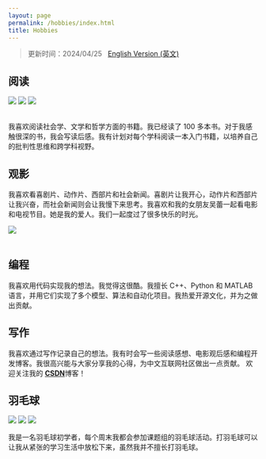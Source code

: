 ```yaml
---
layout: page
permalink: /hobbies/index.html
title: Hobbies
---
```


> 更新时间：2024/04/25 &nbsp; [English Version (英文)](https://lujiabo98.github.io/file/hobbies_en/)


## 阅读

<div class="third">
<img src="https://lujiabo98.github.io/images/hobbies/book1.jpg">
<img src="https://lujiabo98.github.io/images/hobbies/book2.jpg">
<img src="https://lujiabo98.github.io/images/hobbies/book3.jpg">
</div>


<br>我喜欢阅读社会学、文学和哲学方面的书籍。我已经读了 100 多本书。对于我感触很深的书，我会写读后感。我有计划对每个学科阅读一本入门书籍，以培养自己的批判性思维和跨学科视野。

## 观影

我喜欢看喜剧片、动作片、西部片和社会新闻。喜剧片让我开心，动作片和西部片让我兴奋，而社会新闻则会让我慢下来思考。我喜欢和我的女朋友吴蕾一起看电影和电视节目。她是我的爱人。我们一起度过了很多快乐的时光。

<div>
<img src="https://lujiabo98.github.io/images/Laywoo.jpg">
</div>


<br>

## 编程

我喜欢用代码实现我的想法。我觉得这很酷。我擅长 C++、Python 和 MATLAB 语言，并用它们实现了多个模型、算法和自动化项目。我热爱开源文化，并为之做出贡献。

## 写作

我喜欢通过写作记录自己的想法。我有时会写一些阅读感想、电影观后感和编程开发博客。我很高兴能与大家分享我的心得，为中文互联网社区做出一点贡献。 欢迎关注我的 [**CSDN**](https://blog.csdn.net/weixin_43012724?type=blog)博客！

## 羽毛球

<div class="third">
<img src="https://lujiabo98.github.io/images/hobbies/badminton1.jpg">
<img src="https://lujiabo98.github.io/images/hobbies/badminton2.jpg">
<img src="https://lujiabo98.github.io/images/hobbies/badminton3.jpg">
</div>

我是一名羽毛球初学者，每个周末我都会参加课题组的羽毛球活动。打羽毛球可以让我从紧张的学习生活中放松下来，虽然我并不擅长打羽毛球。
